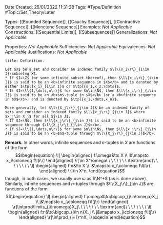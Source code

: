 <div class="topSpace"></div>

Date Created: 29/01/2022 11:31:28
Tags: #Type/Definition #Topic/Set_Theory/Later

Types: [[Bounded Sequence]], [[Cauchy Sequence]], [[Contractive Sequence]], [[Monotone Sequence]]
Examples: <i>Not Applicable</i>
Constructions: [[Sequential Limits]], [[Subsequences]]
Generalizations: <i>Not Applicable</i>

Properties: <i>Not Applicable</i>
Sufficiencies: <i>Not Applicable</i>
Equivalences: <i>Not Applicable</i>
Justifications: <i>Not Applicable</i>

``` ad-Definition
title: Definition.

Let $X$ be a set and consider an indexed family $\l\{x_i\r\}_{i\in I}\subseteq X$.
* If $I=\Z$ (or some infinite subset thereof), then $\l\{x_i\r\}_{i\in I}$ is said to be an <b>infinite sequence in $X$</b> and is denoted by either $\tpl{x_i}_{i\in I}$ or $\tpl{x_1,x_2,\dots}$.
* If $I=\l\{1,\dots,n\r\}$ for some $n\in\N$, then $\l\{x_i\r\}_{i\in I}$ is said to be an <b>$n$-tuple in $X$</b> (or a <b>finite sequence in $X$</b>) and is denoted by $\tpl{x_1,\dots,x_n}$.

More generally, let $\l\{X_j\r\}_{j\in J}$ be an indexed family of sets and consider an indexed family $\l\{x_j\r\}_{j\in J}$ where $x_j\in X_j$ for all $j\in J$.
* If $J=\N$, then $\l\{x_j\r\}_{j\in J}$ is said to be an <b>infinite sequence through $\l\{X_j\r\}_{j\in J}$</b>.
* If $J=\l\{1,\dots,n\r\}$ for some $n\in\N$, then $\l\{x_j\r\}_{j\in J}$ is said to be an <b>$n$-tuple through $\l\{X_j\r\}_{j\in J}$</b>.

```

<b>Remark.</b> In other words, infinite sequences and $n$-tuples in $X$ are functions of the form
$$\begin{equation}
    \l[
        \begin{aligned}
            f:\omega&\to X \\
            i&\mapsto x_i\coloneqq f\l(i\r)
        \end{aligned}
    \r]\in X^\omega\ \ \ \ \ \ \ \ \textrm{and}\ \ \ \ \ \ \ \ 
    \l[
        \begin{aligned}
            f:n&\to X \\
            i&\mapsto x_i\coloneqq f\l(i\r)
        \end{aligned}
    \r]\in X^n,
\end{equation}$$
though, in both cases, we usually use $\omega$ as $\N^+$ (as is done above). Similarly, infinite sequences and $n$-tuples through $\l\{X_j\r\}_{j\in J}$ are functions of the form
$$\begin{equation}
    \l[
        \begin{aligned}
            f:\omega&\to\bigcup_{j\in\omega}X_j \\
            j&\mapsto x_j\coloneqq f\l(j\r)
        \end{aligned}
    \r]\in\prod\limits_{j\in\omega}X_j\ \ \ \ \ \ \ \ \textrm{and}\ \ \ \ \ \ \ \ 
    \l[
        \begin{aligned}
            f:n&\to\bigcup_{j\in n}X_j \\
            j&\mapsto x_j\coloneqq f\l(j\r)
        \end{aligned}
    \r]\in\prod_{i=1}^nX_i.\exqedin
\end{equation}$$
